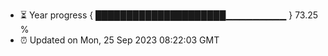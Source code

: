 - ⏳ Year progress { █████████████████████▁▁▁▁▁▁▁▁▁ } 73.25 %
- ⏰ Updated on Mon, 25 Sep 2023 08:22:03 GMT

